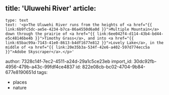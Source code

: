 title: 'Uluwehi River'
article:
  -
    type: text
    text: '<p>The Uluwehi River runs from the heights of <a href="{{ link:6b9fc5dc-ae5e-4234-b7ca-86a4550d6a0d }}">Multiple Mountain</a> down through the prairie of <a href="{{ link:6ee042f4-d114-43b4-bd44-e5c48146be4b }}">Timothy Grass</a>, and into <a href="{{ link:65bac99a-7143-41e0-8613-b4df1677e812 }}">Lovely Lake</a>, in the middle of <a href="{{ link:20e35b3a-534f-42e6-a402-597d774ecc5a }}">Adobe Skyscraper</a>.</p>'
author: 7328c14f-7ec2-4511-a24d-29a1c5ce23eb
import_id: 30dc92fb-4956-479b-a43c-99fdf4ce4837
id: 822e08cb-bc02-4704-9b84-677e8190651d
tags:
  - places
  - nature
